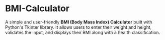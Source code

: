 # BMI-Calculator
A simple and user-friendly **BMI (Body Mass Index) Calculator** built with Python's Tkinter library.   It allows users to enter their weight and height, validates the input, and displays their BMI along with a health classification.
